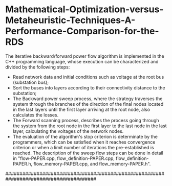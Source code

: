 # Mathematical-Optimization-versus-Metaheuristic-Techniques-A-Performance-Comparison-for-the-RDS
The iterative backward/forward power flow algorithm is implemented in the C++ programming language,
whose execution can be characterized and divided by the following steps:

* Read network data and initial conditions such as voltage at the root bus (substation bus);
* Sort the buses into layers according to their connectivity distance to the substation;
* The Backward power sweep process, where the strategy traverses the system through the branches of the
direction of the final nodes located in the last layers until the first layer arriving at the root node,
also calculates the losses.
* The Forward scanning process, describes the process going through the system from the root node in the 
first layer to the last node in the last layer, calculating the voltages of the network nodes.
* The evaluation of the algorithm's stop criterion is determinate by the programmers, which can be satisfied
when it reaches convergence criterion or when a limit number of iterations the pre-established is reached.
The description of the sweep flow steps can be done in detail in "flow-PAPER.cpp, flow_definition-PAPER.cpp,
  flow_definition-PAPER.h, flow_memory-PAPER.cpp, and flow_memory-PAPER.h".

########################################################################################

